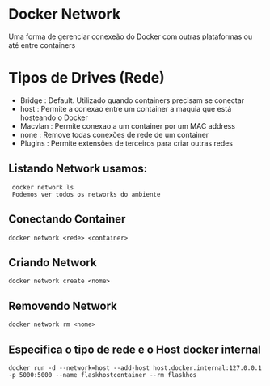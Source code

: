 # Docker Network
Uma forma de gerenciar conexeão do Docker com outras plataformas ou até entre containers

  # Tipos de Drives (Rede)
   - Bridge : Default. Utilizado quando containers precisam se conectar
   - host : Permite a conexao entre um container a maquia que está hosteando o Docker
   - Macvlan : Permite conexao a um container por um MAC address
   - none : Remove todas conexões de rede de um container
   - Plugins : Permite extensões de terceiros para criar outras redes

## Listando Network usamos:
 ```
  docker network ls
  Podemos ver todos os networks do ambiente
```

  ## Conectando Container
  ```
  docker network <rede> <container>
```

  ## Criando Network
  ```
  docker network create <nome>
```
  
  ## Removendo Network
  ```
  docker network rm <nome>
```

  ## Especifica o tipo de rede e o Host docker internal
  ```
  docker run -d --network=host --add-host host.docker.internal:127.0.0.1  -p 5000:5000 --name flaskhostcontainer --rm flaskhos
```
